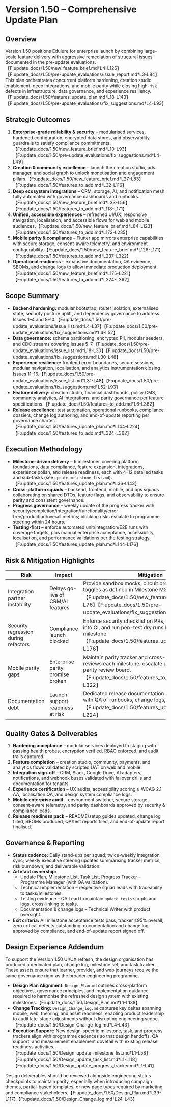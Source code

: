 # Version 1.50 – Comprehensive Update Plan

## Overview
Version 1.50 positions Edulure for enterprise launch by combining large-scale feature delivery with aggressive remediation of structural issues documented in the pre-update evaluations.【F:update_docs/1.50/new_feature_brief.md†L4-L126】【F:update_docs/1.50/pre-update_evaluations/issue_report.md†L3-L84】 This plan orchestrates concurrent platform hardening, creation studio enablement, deep integrations, and mobile parity while closing high-risk defects in infrastructure, data governance, and experience resiliency.【F:update_docs/1.50/features_update_plan.md†L18-L143】【F:update_docs/1.50/pre-update_evaluations/fix_suggestions.md†L4-L93】

## Strategic Outcomes
1. **Enterprise-grade reliability & security** – modularised services, hardened configuration, encrypted data stores, and observability guardrails to satisfy compliance commitments.【F:update_docs/1.50/new_feature_brief.md†L10-L93】【F:update_docs/1.50/pre-update_evaluations/fix_suggestions.md†L4-L49】
2. **Creation & community excellence** – launch the creation studio, ads manager, and social graph to unlock monetisation and engagement pillars.【F:update_docs/1.50/new_feature_brief.md†L27-L83】【F:update_docs/1.50/features_to_add.md†L32-L116】
3. **Deep ecosystem integrations** – CRM, storage, AI, and notification mesh fully automated with governance dashboards and runbooks.【F:update_docs/1.50/new_feature_brief.md†L33-L56】【F:update_docs/1.50/features_to_add.md†L118-L171】
4. **Unified, accessible experiences** – refreshed UI/UX, responsive navigation, localisation, and accessible flows for web and mobile audiences.【F:update_docs/1.50/new_feature_brief.md†L84-L123】【F:update_docs/1.50/features_to_add.md†L173-L235】
5. **Mobile parity & compliance** – Flutter app mirrors enterprise capabilities with secure storage, consent-aware telemetry, and environment configurability.【F:update_docs/1.50/new_feature_brief.md†L126-L171】【F:update_docs/1.50/features_to_add.md†L237-L322】
6. **Operational readiness** – exhaustive documentation, QA evidence, SBOMs, and change logs to allow immediate production deployment.【F:update_docs/1.50/new_feature_brief.md†L175-L221】【F:update_docs/1.50/features_to_add.md†L324-L362】

## Scope Summary
- **Backend hardening:** modular bootstrap, router isolation, externalised state, security posture uplift, and dependency governance to address Issues 1–4 and 8–10.【F:update_docs/1.50/pre-update_evaluations/issue_list.md†L4-L37】【F:update_docs/1.50/pre-update_evaluations/fix_suggestions.md†L4-L52】
- **Data governance:** schema partitioning, encrypted PII, modular seeders, and CDC streams covering Issues 5–7.【F:update_docs/1.50/pre-update_evaluations/issue_list.md†L18-L30】【F:update_docs/1.50/pre-update_evaluations/fix_suggestions.md†L30-L48】
- **Experience resilience:** frontend error boundaries, secure sessions, modular navigation, localisation, and analytics instrumentation closing Issues 11–16.【F:update_docs/1.50/pre-update_evaluations/issue_list.md†L31-L48】【F:update_docs/1.50/pre-update_evaluations/fix_suggestions.md†L52-L93】
- **Feature delivery:** creation studio, financial dashboards, policy CMS, community analytics, AI integrations, and parity governance per feature specifications.【F:update_docs/1.50/features_to_add.md†L6-L362】
- **Release excellence:** test automation, operational runbooks, compliance dossiers, change log authoring, and end-of-update reporting per governance charter.【F:update_docs/1.50/features_update_plan.md†L144-L224】【F:update_docs/1.50/features_to_add.md†L324-L362】

## Execution Methodology
- **Milestone-driven delivery** – 6 milestones covering platform foundations, data compliance, feature expansion, integrations, experience polish, and release readiness, each with 4–12 detailed tasks and sub-tasks (see `update_milestone_list.md`).【F:update_docs/1.50/features_update_plan.md†L36-L143】
- **Cross-platform squads** – backend, frontend, mobile, and ops squads collaborating on shared DTOs, feature flags, and observability to ensure parity and consistent governance.
- **Progress governance** – weekly update of the progress tracker with security/completion/integration/functionality/error-free/production/overall metrics; blocking risks escalate to programme steering within 24 hours.
- **Testing-first** – enforce automated unit/integration/E2E runs with coverage targets, plus manual enterprise acceptance, accessibility, localisation, and performance validations per the testing strategy.【F:update_docs/1.50/features_update_plan.md†L144-L176】

## Risk & Mitigation Highlights
| Risk | Impact | Mitigation |
| --- | --- | --- |
| Integration partner instability | Delays go-live of CRM/AI features | Provide sandbox mocks, circuit breakers, and rollback toggles as defined in Milestone M3 & M4 tasks.【F:update_docs/1.50/new_feature_brief.md†L59-L76】【F:update_docs/1.50/pre-update_evaluations/fix_suggestions.md†L16-L28】 |
| Security regression during refactors | Compliance launch blocked | Enforce security checklist on PRs, integrate SAST/DAST into CI, and run pen-test dry runs before final milestone.【F:update_docs/1.50/features_update_plan.md†L144-L176】 |
| Mobile parity gaps | Enterprise parity promise broken | Maintain parity tracker and cross-platform contract reviews each milestone; escalate uncovered gaps to parity review board.【F:update_docs/1.50/features_to_add.md†L237-L322】 |
| Documentation debt | Launch support readiness at risk | Dedicated release documentation sprint (Milestone M6) with QA of runbooks, change logs, and training assets.【F:update_docs/1.50/features_update_plan.md†L177-L224】 |

## Quality Gates & Deliverables
1. **Hardening acceptance** – modular services deployed to staging with passing health probes, encryption verified, RBAC enforced, and audit trails captured.
2. **Feature completion** – creation studio, community, payments, and analytics flows validated by scripted UAT on web and mobile.
3. **Integration sign-off** – CRM, Slack, Google Drive, AI adapters, notifications, and webhook buses validated with failover drills and documentation for tenants.
4. **Experience certification** – UX audits, accessibility scoring ≥ WCAG 2.1 AA, localisation QA, and design system compliance logs.
5. **Mobile enterprise audit** – environment switcher, secure storage, consent-aware telemetry, and parity dashboards approved by security & compliance leads.
6. **Release readiness pack** – README/setup guides updated, change log filled, SBOMs produced, QA/test reports filed, and end-of-update report finalised.

## Governance & Reporting
- **Status cadence:** Daily stand-ups per squad; twice-weekly integration sync; weekly executive steering updates summarising tracker metrics, risk burndown, and deliverable validation.
- **Artefact ownership:**
  - Update Plan, Milestone List, Task List, Progress Tracker – Programme Manager (with QA validation).
  - Technical implementation – respective squad leads with traceability to tasks/milestones.
  - Testing evidence – QA Lead to maintain `update_tests` scripts and logs, cross-linking to tasks.
  - Documentation & change logs – Technical Writer with product oversight.
- **Exit criteria:** All milestone acceptance tests pass, tracker ≥95% overall, zero critical defects outstanding, documentation and change log approved by compliance, and end-of-update report signed off.


## Design Experience Addendum
To support the Version 1.50 UI/UX refresh, the design organisation has produced a dedicated plan, change log, milestone set, and task tracker. These assets ensure that learner, provider, and web journeys receive the same governance rigor as the broader engineering programme.

- **Design Plan Alignment:** `Design_Plan.md` outlines cross-platform objectives, governance principles, and implementation guidance required to harmonise the refreshed design system with existing milestones.【F:update_docs/1.50/Design_Plan.md†L1-L138】
- **Change Tracking:** `Design_Change_log.md` captures key deltas spanning mobile, web, theming, and asset readiness, enabling product leadership to audit late-stage adjustments without disrupting engineering scope.【F:update_docs/1.50/Design_Change_log.md†L4-L43】
- **Execution Support:** New design-specific milestone, task, and progress trackers align with programme cadences so that design handoffs, QA support, and measurement enablement dovetail with existing release readiness activities.【F:update_docs/1.50/Design_update_milestone_list.md†L1-L58】【F:update_docs/1.50/Design_update_task_list.md†L1-L118】【F:update_docs/1.50/Design_update_progress_tracker.md†L1-L41】

Design deliverables should be reviewed alongside engineering status checkpoints to maintain parity, especially when introducing campaign themes, partial-based templates, or new page types required by marketing and compliance stakeholders.【F:update_docs/1.50/Design_Plan.md†L39-L117】【F:update_docs/1.50/Design_Change_log.md†L24-L43】
